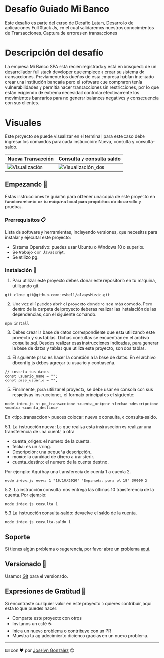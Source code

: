 # Desafío Guiado Mi Banco
Este desafío es parte del curso de Desafio Latam, Desarrollo de aplicaciones Full Stack Js, en el cual validaremos nuestros conocimientos de Transacciones, Captura de errores en transacciones


# Descripción del desafío
La empresa Mi Banco SPA está recién registrada y está en búsqueda de un desarrollador full stack developer que empiece a crear su sistema de transacciones. Previamente los dueños de esta empresa habían intentado crear una institución bancaria pero el software que compraron tenía vulnerabilidades y permitía hacer transacciones sin restricciones, por lo que están exigiendo de extrema necesidad controlar efectivamente los movimientos bancarios para no generar balances negativos y consecuencia con sus clientes.


# Visuales

Este proyecto se puede visualizar en el terminal, para este caso debe ingresar los comandos para cada instrucción: Nueva, consulta y consulta-saldo.

| Nueva Transacción | Consulta y consulta saldo |
| --- | --- |
| ![Visualización](/assets/visual_1.png)| ![Visualización_dos](/assets/visual_2.png) |



## Empezando 🚀

Estas instrucciones te guiarán para obtener una copia de este proyecto en funcionamiento en tu máquina local para propósitos de desarrollo y pruebas.

### Prerrequisitos 📋

Lista de software y herramientas, incluyendo versiones, que necesitas para instalar y ejecutar este proyecto:

- Sistema Operativo: puedes usar Ubuntu o Windows 10 o superior.
- Se trabajo con Javascript.
- Se utilizo pg.

### Instalación 🔧

1. Para utilizar este proyecto debes clonar este repositorio en tu máquina, utilizando git.

```
git clone git@github.com:jesbell/alwaysMusic.git
```

2. Una vez allí puedes abrir el proyecto donde te sea más comodo. Pero dentro de la carpeta del proyecto deberas realizar las instalación de las dependencias, con el siguiente comando.

```
npm install
```

3. Debes crear la base de datos correspondiente que esta utilizando este proyecto y sus tablas. Dichas consultas se encuentran en el archivo consulta.sql. Desdes realizar esas instrucciones indicadas, para generar la base de datos y tablas que utiliza este proyecto, son dos tablas.

4. El siguiente paso es hacer la conexión a la base de datos. En el archivo dbconfig.js debes agregar tu usuario y contraseña.
```
// inserta tus datos
const usuario_name = "";
const pass_usuario = "";
```
5. Finalmente, para utilizar el proyecto, se debe usar en consola con sus respetivas instrucciones, el formato principal es el siguiente:
   
```
node index.js <tipo_transaccion> <cuenta_origen> <fecha> <descripcion> <monto> <cuenta_destino>
```

En <tipo_transaccion> puedes colocar: nueva o consulta, o consulta-saldo.

5.1. La instrucción nueva: Lo que realiza esta instruscción es realizar una transferencia de una cuenta a otra 
- cuenta_origen: el numero de la cuenta.
- fecha: es un string.
- Descripción: una pequeña descripción..
- monto: la cantidad de dinero a transferir.
- cuenta_destino: el numero de la cuenta destino.

Por ejemplo: Aquí hay una transferecia de cuenta 1 a cuenta 2.
```
node index.js nueva 1 "16/10/2020" "Empanadas para el 18" 30000 2
```
5.2. La instrucción consulta: nos entrega las últimas 10 transferencia de la cuenta.
Por ejemplo:

```
node index.js consulta 1
```
5.3 La instrucción consulta-saldo: devuelve el saldo de la cuenta.
```
node index.js consulta-saldo 1
```


## Soporte

Si tienes algún problema o sugerencia, por favor abre un problema [aquí](https://github.com/jesbell/alwaysMusic/issues).

## Versionado  📌

Usamos [Git](https://git-scm.com) para el versionado.

## Expresiones de Gratitud 🎁

Si encontraste cualquier valor en este proyecto o quieres contribuir, aquí está lo que puedes hacer:

- Comparte este proyecto con otros
- Invítanos un café ☕
- Inicia un nuevo problema o contribuye con un PR
- Muestra tu agradecimiento diciendo gracias en un nuevo problema.

---

⌨️ con ❤️ por [Joselyn Gonzalez](https://github.com/jesbell) 😊
